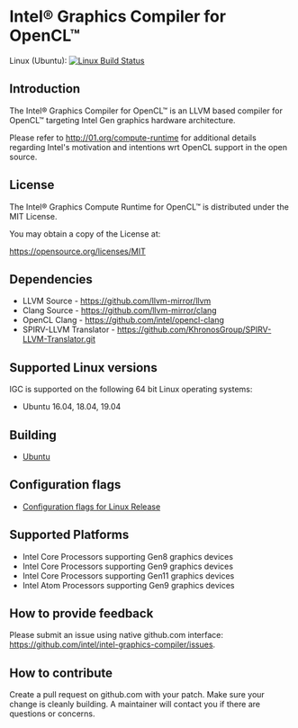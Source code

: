 # Intel® Graphics Compiler for OpenCL™

Linux (Ubuntu): [![Linux Build Status](https://travis-ci.com/intel/intel-graphics-compiler.svg?branch=master)](https://travis-ci.com/intel/intel-graphics-compiler)

## Introduction

The Intel® Graphics Compiler for OpenCL™ is an LLVM based compiler for
OpenCL™ targeting Intel Gen graphics hardware architecture.

Please refer to http://01.org/compute-runtime for additional details regarding
 Intel's motivation and intentions wrt OpenCL support in the open source.


## License

The Intel® Graphics Compute Runtime for OpenCL™ is distributed under the MIT License.

You may obtain a copy of the License at:

https://opensource.org/licenses/MIT

## Dependencies

* LLVM Source -  https://github.com/llvm-mirror/llvm
* Clang Source - https://github.com/llvm-mirror/clang
* OpenCL Clang - https://github.com/intel/opencl-clang
* SPIRV-LLVM Translator - https://github.com/KhronosGroup/SPIRV-LLVM-Translator.git

## Supported Linux versions

IGC is supported on the following 64 bit Linux operating systems:

* Ubuntu 16.04, 18.04, 19.04

## Building

* [Ubuntu](https://github.com/intel/intel-graphics-compiler/blob/master/documentation/build_ubuntu.md)

## Configuration flags

* [Configuration flags for Linux Release](https://github.com/intel/intel-graphics-compiler/blob/master/documentation/configuration_flags.md)

## Supported Platforms

* Intel Core Processors supporting Gen8 graphics devices
* Intel Core Processors supporting Gen9 graphics devices
* Intel Core Processors supporting Gen11 graphics devices
* Intel Atom Processors supporting Gen9 graphics devices

## How to provide feedback
Please submit an issue using native github.com interface: https://github.com/intel/intel-graphics-compiler/issues.

## How to contribute

Create a pull request on github.com with your patch. Make sure your change is
cleanly building. A maintainer will contact you if there are questions or concerns.
